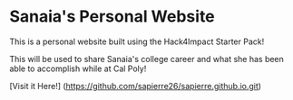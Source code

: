# Sanaia's Personal Website

This is a personal website built using the Hack4Impact Starter Pack!

This will be used to share Sanaia's college career and what she has been able to accomplish while at Cal Poly!

[Visit it Here!] (https://github.com/sapierre26/sapierre.github.io.git)